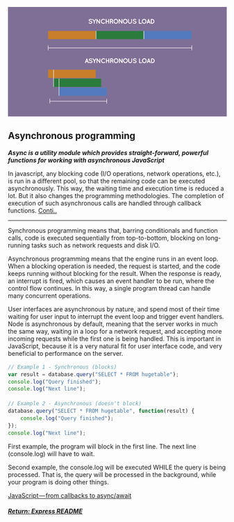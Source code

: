 ![jsAsync](../img/jsAsync.png)
## Asynchronous programming

___Async is a utility module which provides straight-forward, powerful functions for working with asynchronous JavaScript___

In javascript, any blocking code (I/O operations, network operations, etc.), is run in a different pool, so that the remaining code can be executed asynchronously. This way, the waiting time and execution time is reduced a lot. But it also changes the programming methodologies. The completion of execution of such asynchronous calls are handled through callback functions. [Conti..](http://ketangupta.in/blog/development/2018/01/19/async-auto/)

---

Synchronous programming means that, barring conditionals and function calls, code is executed sequentially from top-to-bottom, blocking on long-running tasks such as network requests and disk I/O.

Asynchronous programming means that the engine runs in an event loop. When a blocking operation is needed, the request is started, and the code keeps running without blocking for the result. When the response is ready, an interrupt is fired, which causes an event handler to be run, where the control flow continues. In this way, a single program thread can handle many concurrent operations.

User interfaces are asynchronous by nature, and spend most of their time waiting for user input to interrupt the event loop and trigger event handlers.
Node is asynchronous by default, meaning that the server works in much the same way, waiting in a loop for a network request, and accepting more incoming requests while the first one is being handled.
This is important in JavaScript, because it is a very natural fit for user interface code, and very beneficial to performance on the server.
```js
// Example 1 - Synchronous (blocks)
var result = database.query("SELECT * FROM hugetable");
console.log("Query finished");
console.log("Next line");

// Example 2 - Asynchronous (doesn't block) 
database.query("SELECT * FROM hugetable", function(result) {
    console.log("Query finished");
});
console.log("Next line");
```
First example, the program will block in the first line. The next line (console.log) will have to wait.

Second example, the console.log will be executed WHILE the query is being processed. That is, the query will be processed in the background, while your program is doing other things.

[JavaScript — from callbacks to async/await](https://medium.freecodecamp.org/javascript-from-callbacks-to-async-await-1cc090ddad99)

##### [Return: Express README](../README.md)

